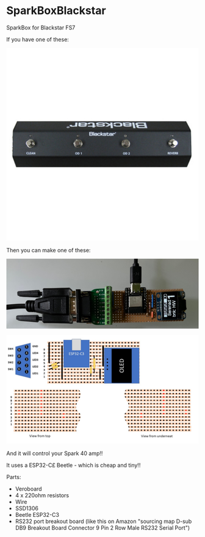 # SparkBoxBlackstar
SparkBox for Blackstar FS7

If you have one of these:

<p align="center">
  <img src="https://github.com/paulhamsh/SparkBoxBlackstar/blob/main/Blackstarr FS7.jpg" width="700" title="FS7">
</p>


Then you can make one of these:

<p align="center">
  <img src="https://github.com/paulhamsh/SparkBoxBlackstar/blob/main/Blackstar Circuit.jpg" width="700" title="FS7">
</p>

<p align="center">
  <img src="https://github.com/paulhamsh/SparkBoxBlackstar/blob/main/Blackstar Pedal.jpg" width="700" title="FS7">
</p>


And it will control your Spark 40 amp!! 

It uses a ESP32-C£ Beetle - which is cheap and tiny!!    


Parts:  
- Veroboard   
- 4 x 220ohm resistors   
- Wire   
- SSD1306   
- Beetle ESP32-C3 
- RS232 port breakout board (like this on Amazon "sourcing map D-sub DB9 Breakout Board Connector 9 Pin 2 Row Male RS232 Serial Port")  

